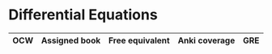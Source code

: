 

# Differential Equations

| OCW    | Assigned book       | Free equivalent | Anki coverage | GRE   |
| ------- | ------------- | ------------------- | --------------- | ------------- |
